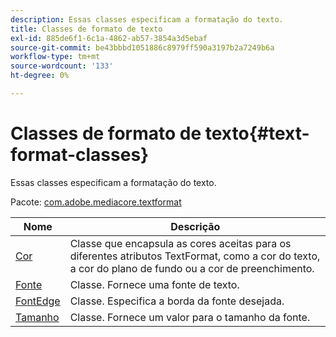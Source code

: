 ```yaml
---
description: Essas classes especificam a formatação do texto.
title: Classes de formato de texto
exl-id: 885de6f1-6c1a-4862-ab57-3854a3d5ebaf
source-git-commit: be43bbbd1051886c8979ff590a3197b2a7249b6a
workflow-type: tm+mt
source-wordcount: '133'
ht-degree: 0%

---
```


# Classes de formato de texto{#text-format-classes}

Essas classes especificam a formatação do texto.

Pacote: [com.adobe.mediacore.textformat](https://help.adobe.com/en_US/primetime/api/psdk/asdoc-dhls_1.4/com/adobe/mediacore/textformat/package-detail.html)

| Nome | Descrição |
|---|---|
| [Cor](https://help.adobe.com/en_US/primetime/api/psdk/asdoc-dhls_1.4/com/adobe/mediacore/textformat/Color.html) | Classe que encapsula as cores aceitas para os diferentes atributos TextFormat, como a cor do texto, a cor do plano de fundo ou a cor de preenchimento. |
| [Fonte](https://help.adobe.com/en_US/primetime/api/psdk/asdoc-dhls_1.4/com/adobe/mediacore/textformat/Font.html) | Classe. Fornece uma fonte de texto. |
| [FontEdge](https://help.adobe.com/en_US/primetime/api/psdk/asdoc-dhls_1.4/com/adobe/mediacore/textformat/FontEdge.html) | Classe. Especifica a borda da fonte desejada. |
| [Tamanho](https://help.adobe.com/en_US/primetime/api/psdk/asdoc-dhls_1.4/com/adobe/mediacore/textformat/Size.html) | Classe. Fornece um valor para o tamanho da fonte. |
